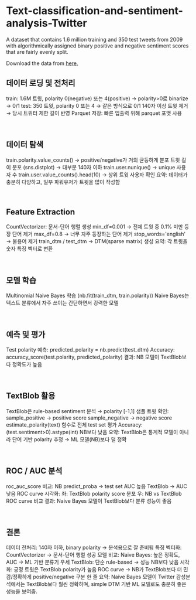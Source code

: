 # Text-classification-and-sentiment-analysis-Twitter

A dataset that contains 1.6 million training and 350 test tweets from 2009 with algorithmically assigned binary positive and negative sentiment scores that are fairly evenly split.

Download the data from <a href="http://cs.stanford.edu/people/alecmgo/trainingandtestdata.zip">here.</a>

## 데이터 로딩 및 전처리
train: 1.6M 트윗, polarity 0(negative) 또는 4(positive) → polarity>0로 binarize → 0/1
test: 350 트윗, polarity 0 또는 4 → 같은 방식으로 0/1
140자 이상 트윗 제거 → 당시 트위터 제한 길이 반영
Parquet 저장: 빠른 입출력 위해 parquet 포맷 사용

<br>

## 데이터 탐색
train.polarity.value_counts() → positive/negative가 거의 균등하게 분포
트윗 길이 분포 (sns.distplot) → 대부분 140자 이하
train.user.nunique() → unique 사용자 수
train.user.value_counts().head(10) → 상위 트윗 사용자 확인
요약: 데이터가 충분히 다양하고, 일부 파워유저가 트윗을 많이 작성함

<br>

## Feature Extraction
CountVectorizer: 문서-단어 행렬 생성
min_df=0.001 → 전체 트윗 중 0.1% 미만 등장 단어 제거
max_df=0.8 → 너무 자주 등장하는 단어 제거
stop_words='english' → 불용어 제거
train_dtm / test_dtm → DTM(sparse matrix) 생성
요약: 각 트윗을 숫자 특징 벡터로 변환

<br>

## 모델 학습
Multinomial Naive Bayes 학습 (nb.fit(train_dtm, train.polarity))
Naive Bayes는 텍스트 분류에서 자주 쓰이는 간단하면서 강력한 모델

<br>

## 예측 및 평가
Test polarity 예측: predicted_polarity = nb.predict(test_dtm)
Accuracy: accuracy_score(test.polarity, predicted_polarity)
결과: NB 모델이 TextBlob보다 정확도가 높음

<br>

## TextBlob 활용
TextBlob은 rule-based sentiment 분석 → polarity [-1,1]
샘플 트윗 확인:
sample_positive → positive score
sample_negative → negative score
estimate_polarity(text) 함수로 전체 test set 평가
Accuracy: (test.sentiment>0).astype(int)
NB보다 낮음
요약: TextBlob은 통계적 모델이 아니라 단어 기반 polarity 추정 → ML 모델(NB)보다 덜 정확

<br>

## ROC / AUC 분석
roc_auc_score 비교:
NB predict_proba → test set AUC 높음
TextBlob → AUC 낮음
ROC curve 시각화:
좌: TextBlob polarity score 분포
우: NB vs TextBlob ROC curve 비교
결과: Naive Bayes 모델이 TextBlob보다 분류 성능이 좋음

<br>

## 결론
데이터 전처리: 140자 이하, binary polarity → 분석용으로 잘 준비됨
특징 벡터화: CountVectorizer → 문서-단어 행렬 성공
모델 비교:
Naive Bayes: 높은 정확도, AUC → ML 기반 분류기 우세
TextBlob: 단순 rule-based → 성능 NB보다 낮음
시각화:
긍정 트윗은 TextBlob polarity가 높음
ROC curve → NB가 TextBlob보다 더 민감/정확하게 positive/negative 구분
한 줄 요약:
Naive Bayes 모델이 Twitter 감성분석에서는 TextBlob보다 훨씬 정확하며, simple DTM 기반 ML 모델로도 충분히 좋은 성능을 보여줌.